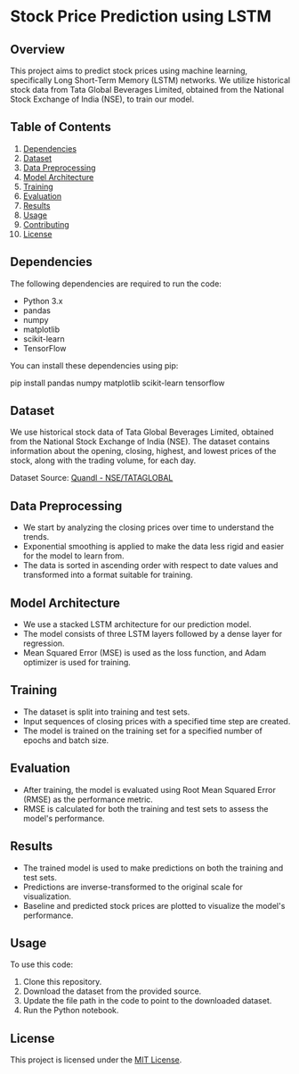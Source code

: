 # Stock Price Prediction using LSTM

## Overview
This project aims to predict stock prices using machine learning, specifically Long Short-Term Memory (LSTM) networks. We utilize historical stock data from Tata Global Beverages Limited, obtained from the National Stock Exchange of India (NSE), to train our model.

## Table of Contents
1. [Dependencies](#dependencies)
2. [Dataset](#dataset)
3. [Data Preprocessing](#data-preprocessing)
4. [Model Architecture](#model-architecture)
5. [Training](#training)
6. [Evaluation](#evaluation)
7. [Results](#results)
8. [Usage](#usage)
9. [Contributing](#contributing)
10. [License](#license)

## Dependencies
The following dependencies are required to run the code:
- Python 3.x
- pandas
- numpy
- matplotlib
- scikit-learn
- TensorFlow

You can install these dependencies using pip:

pip install pandas numpy matplotlib scikit-learn tensorflow

## Dataset
We use historical stock data of Tata Global Beverages Limited, obtained from the National Stock Exchange of India (NSE). The dataset contains information about the opening, closing, highest, and lowest prices of the stock, along with the trading volume, for each day.

Dataset Source: [Quandl - NSE/TATAGLOBAL](https://www.quandl.com/data/NSE/TATAGLOBAL-Tata-Global-Beverages-Limited)

## Data Preprocessing
- We start by analyzing the closing prices over time to understand the trends.
- Exponential smoothing is applied to make the data less rigid and easier for the model to learn from.
- The data is sorted in ascending order with respect to date values and transformed into a format suitable for training.

## Model Architecture
- We use a stacked LSTM architecture for our prediction model.
- The model consists of three LSTM layers followed by a dense layer for regression.
- Mean Squared Error (MSE) is used as the loss function, and Adam optimizer is used for training.

## Training
- The dataset is split into training and test sets.
- Input sequences of closing prices with a specified time step are created.
- The model is trained on the training set for a specified number of epochs and batch size.

## Evaluation
- After training, the model is evaluated using Root Mean Squared Error (RMSE) as the performance metric.
- RMSE is calculated for both the training and test sets to assess the model's performance.

## Results
- The trained model is used to make predictions on both the training and test sets.
- Predictions are inverse-transformed to the original scale for visualization.
- Baseline and predicted stock prices are plotted to visualize the model's performance.

## Usage
To use this code:
1. Clone this repository.
2. Download the dataset from the provided source.
3. Update the file path in the code to point to the downloaded dataset.
4. Run the Python notebook.

## License
This project is licensed under the [MIT License](LICENSE).
